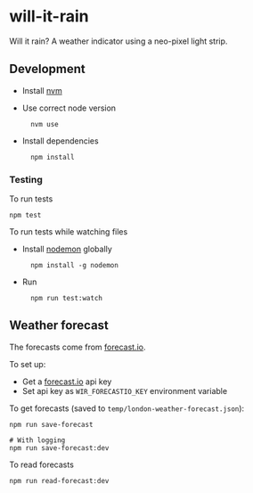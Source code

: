 # will-it-rain

Will it rain? A weather indicator using a neo-pixel light strip.

## Development

* Install [nvm](https://github.com/creationix/nvm)
* Use correct node version

        nvm use

* Install dependencies

        npm install

### Testing

To run tests

    npm test

To run tests while watching files

* Install [nodemon](http://nodemon.io/) globally

        npm install -g nodemon

* Run

        npm run test:watch

## Weather forecast

The forecasts come from [forecast.io](https://forecast.io/).

To set up:

* Get a [forecast.io](https://developer.forecast.io/) api key
* Set api key as `WIR_FORECASTIO_KEY` environment variable

To get forecasts (saved to `temp/london-weather-forecast.json`):

    npm run save-forecast

    # With logging
    npm run save-forecast:dev

To read forecasts

    npm run read-forecast:dev
